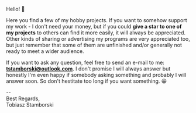 Hello! 👋

Here you find a few of my hobby projects. If you want to somehow support my work - I don't need your money, but
if you could **give a star to one of my projects** to others can find it more easily, it will always be appreciated.
Other kinds of sharing or advertising my programs are very appreciated too, but just remember that some of them are
unfinished and/or generally not ready to meet a wider audience.

If you want to ask any question, feel free to send an e-mail to me: **tstamborski@outlook.com**.
I don't promise I will always answer but honestly I'm even happy if somebody asking something and probably I will
answer soon. So don't hestitate too long if you want something. 😀

--  
Best Regards,  
Tobiasz Stamborski

